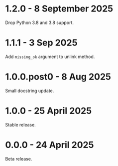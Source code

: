 # 1.2.0 - 8 September 2025

Drop Python 3.8 and 3.8 support.

# 1.1.1 - 3 Sep 2025

Add `missing_ok` argument to unlink method.

# 1.0.0.post0 - 8 Aug 2025

Small docstring update.

# 1.0.0 - 25 April 2025

Stable release.

# 0.0.0 - 24 April 2025

Beta release.
